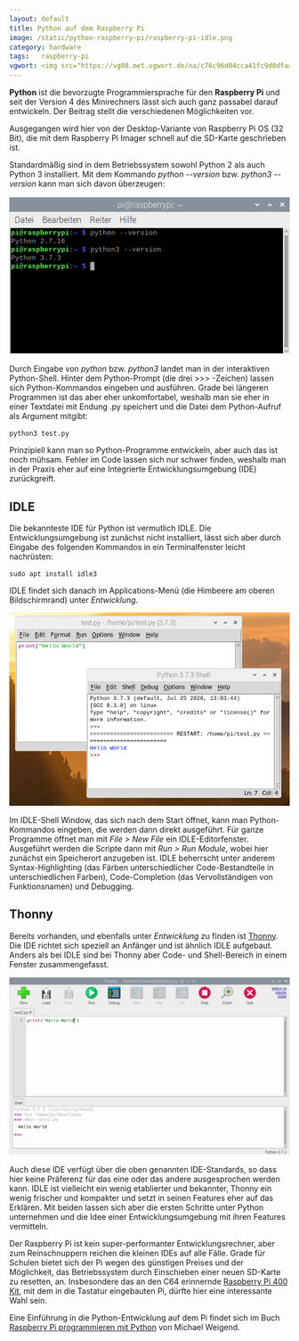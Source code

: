 ```yaml
---
layout: default
title: Python auf dem Raspberry Pi
image: /static/python-raspberry-pi/raspberry-pi-idle.png
category: hardware
tags:	raspberry-pi
vgwort: <img src="https://vg08.met.vgwort.de/na/c76c96d04cca41fc9d0dfaac939612c1" width="1" height="1" alt="">
---
```


**Python** ist die bevorzugte Programmiersprache für den **Raspberry Pi** und seit der Version 4 des Minirechners lässt sich auch ganz passabel darauf entwickeln. Der Beitrag stellt die verschiedenen Möglichkeiten vor.

Ausgegangen wird hier von der Desktop-Variante von Raspberry Pi OS (32 Bit), die mit dem Raspberry Pi Imager schnell auf die SD-Karte geschrieben ist.

Standardmäßig sind in dem Betriebssystem sowohl Python 2 als auch Python 3 installiert. Mit dem Kommando *python --version* bzw. *python3 --version* kann man sich davon überzeugen:

<img src="/static/python-raspberry-pi/python-versionen.png" alt="Python 2 und 3 auf dem Raspberry Pi" class="img-fluid">

Durch Eingabe von *python* bzw. *python3* landet man in der interaktiven Python-Shell. Hinter dem Python-Prompt (die drei >>> -Zeichen) lassen sich Python-Kommandos eingeben und ausführen. Grade bei längeren Programmen ist das aber eher unkomfortabel, weshalb man sie eher in einer Textdatei mit Endung .py speichert und die Datei dem Python-Aufruf als Argument mitgibt:

    python3 test.py

Prinzipiell kann man so Python-Programme entwickeln, aber auch das ist noch mühsam. Fehler im Code lassen sich nur schwer finden, weshalb man in der Praxis eher auf eine Integrierte Entwicklungsumgebung (IDE) zurückgreift.

## IDLE
Die bekannteste IDE für Python ist vermutlich IDLE. Die Entwicklungsumgebung ist zunächst nicht installiert, lässt sich aber durch Eingabe des folgenden Kommandos in ein Terminalfenster leicht nachrüsten:

    sudo apt install idle3

IDLE findet sich danach im Applications-Menü (die Himbeere am oberen Bildschirmrand) unter *Entwicklung*.

<img src="/static/python-raspberry-pi/raspberry-pi-idle.png" alt="IDLE auf dem Raspberry Pi" class="img-fluid">

Im IDLE-Shell Window, das sich nach dem Start öffnet, kann man Python-Kommandos eingeben, die werden dann direkt ausgeführt. Für ganze Programme öffnet man mit _File > New File_ ein IDLE-Editorfenster. Ausgeführt werden die Scripte dann mit  _Run > Run Module_, wobei hier zunächst ein Speicherort anzugeben ist. IDLE beherrscht unter anderem Syntax-Highlighting (das Färben unterschiedlicher Code-Bestandteile in unterschiedlichen Farben), Code-Completion (das Vervollständigen von Funktionsnamen) und Debugging.

## Thonny
Bereits vorhanden, und ebenfalls unter *Entwicklung* zu finden ist [Thonny](https://thonny.org/). Die IDE richtet sich speziell an Anfänger und ist ähnlich IDLE aufgebaut. Anders als bei IDLE sind bei Thonny aber Code- und Shell-Bereich in einem Fenster zusammengefasst.

<img src="/static\python-raspberry-pi\raspberry-pi-thonny.png" alt="Thonny auf dem Raspberry Pi" class="img-fluid">

Auch diese IDE verfügt über die oben genannten IDE-Standards, so dass hier keine Präferenz für das eine oder das andere ausgesprochen werden kann. IDLE ist vielleicht ein wenig etablierter und bekannter, Thonny ein wenig frischer und kompakter und setzt in seinen Features eher auf das Erklären. Mit beiden lassen sich aber die ersten Schritte unter Python unternehmen und die Idee einer Entwicklungsumgebung mit ihren Features vermitteln.

Der Raspberry Pi ist kein super-performanter Entwicklungsrechner, aber zum Reinschnuppern reichen die kleinen IDEs auf alle Fälle. Grade für Schulen bietet sich der Pi wegen des günstigen Preises und der Möglichkeit, das Betriebssystem durch Einschieben einer neuen SD-Karte zu resetten, an. Insbesondere das an den C64 erinnernde [Raspberry Pi 400 Kit](https://amzn.to/314BnrL), mit dem in die Tastatur eingebauten Pi, dürfte hier eine interessante Wahl sein.

Eine Einführung in die Python-Entwicklung auf dem Pi findet sich im Buch [Raspberry Pi programmieren mit Python](https://amzn.to/2Qor0NB) von Michael Weigend.
